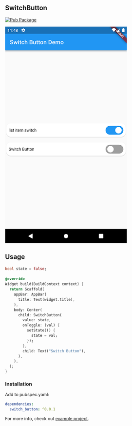 ## SwitchButton
[![Pub Package](https://img.shields.io/pub/v/switch_button.svg?style=flat-square)](https://pub.dartlang.org/packages/switch_button)

![Image](screenshots/Screenshot_2.png)

## Usage

```dart
bool state = false;

@override
Widget build(BuildContext context) {
  return Scaffold(
    appBar: AppBar(
      title: Text(widget.title),
    ),
    body: Center(
      child: SwitchButton(
        value: state,
        onToggle: (val) {
          setState(() {
            state = val;
          });
        },
        child: Text("Switch Button"),
      ),
    ),
  );
}
```


### Installation

Add to pubspec.yaml:

```yaml
dependencies:
  switch_button: ^0.0.1
```

For more info, check out [example project](https://github.com/albukheitysoft/switch_button/tree/master/example).
